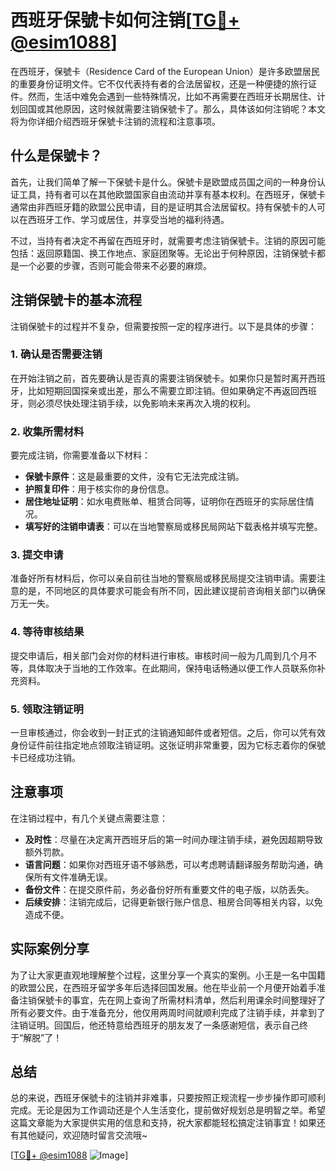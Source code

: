 # 西班牙保號卡如何注销[[TG💪+ @esim1088](https://t.me/s/esim1088)]

在西班牙，保號卡（Residence Card of the European Union）是许多欧盟居民的重要身份证明文件。它不仅代表持有者的合法居留权，还是一种便捷的旅行证件。然而，生活中难免会遇到一些特殊情况，比如不再需要在西班牙长期居住、计划回国或其他原因，这时候就需要注销保號卡了。那么，具体该如何注销呢？本文将为你详细介绍西班牙保號卡注销的流程和注意事项。

## 什么是保號卡？

首先，让我们简单了解一下保號卡是什么。保號卡是欧盟成员国之间的一种身份认证工具，持有者可以在其他欧盟国家自由流动并享有基本权利。在西班牙，保號卡通常由非西班牙籍的欧盟公民申请，目的是证明其合法居留权。持有保號卡的人可以在西班牙工作、学习或居住，并享受当地的福利待遇。

不过，当持有者决定不再留在西班牙时，就需要考虑注销保號卡。注销的原因可能包括：返回原籍国、换工作地点、家庭团聚等。无论出于何种原因，注销保號卡都是一个必要的步骤，否则可能会带来不必要的麻烦。

## 注销保號卡的基本流程

注销保號卡的过程并不复杂，但需要按照一定的程序进行。以下是具体的步骤：

### 1. 确认是否需要注销

在开始注销之前，首先要确认是否真的需要注销保號卡。如果你只是暂时离开西班牙，比如短期回国探亲或出差，那么不需要立即注销。但如果确定不再返回西班牙，则必须尽快处理注销手续，以免影响未来再次入境的权利。

### 2. 收集所需材料

要完成注销，你需要准备以下材料：

- **保號卡原件**：这是最重要的文件，没有它无法完成注销。
- **护照复印件**：用于核实你的身份信息。
- **居住地址证明**：如水电费账单、租赁合同等，证明你在西班牙的实际居住情况。
- **填写好的注销申请表**：可以在当地警察局或移民局网站下载表格并填写完整。

### 3. 提交申请

准备好所有材料后，你可以亲自前往当地的警察局或移民局提交注销申请。需要注意的是，不同地区的具体要求可能会有所不同，因此建议提前咨询相关部门以确保万无一失。

### 4. 等待审核结果

提交申请后，相关部门会对你的材料进行审核。审核时间一般为几周到几个月不等，具体取决于当地的工作效率。在此期间，保持电话畅通以便工作人员联系你补充资料。

### 5. 领取注销证明

一旦审核通过，你会收到一封正式的注销通知邮件或者短信。之后，你可以凭有效身份证件前往指定地点领取注销证明。这张证明非常重要，因为它标志着你的保號卡已经成功注销。

## 注意事项

在注销过程中，有几个关键点需要注意：

- **及时性**：尽量在决定离开西班牙后的第一时间办理注销手续，避免因超期导致额外罚款。
- **语言问题**：如果你对西班牙语不够熟悉，可以考虑聘请翻译服务帮助沟通，确保所有文件准确无误。
- **备份文件**：在提交原件前，务必备份好所有重要文件的电子版，以防丢失。
- **后续安排**：注销完成后，记得更新银行账户信息、租房合同等相关内容，以免造成不便。

## 实际案例分享

为了让大家更直观地理解整个过程，这里分享一个真实的案例。小王是一名中国籍的欧盟公民，在西班牙留学多年后选择回国发展。他在毕业前一个月便开始着手准备注销保號卡的事宜，先在网上查询了所需材料清单，然后利用课余时间整理好了所有必要文件。由于准备充分，他仅用两周时间就顺利完成了注销手续，并拿到了注销证明。回国后，他还特意给西班牙的朋友发了一条感谢短信，表示自己终于“解脱”了！

## 总结

总的来说，西班牙保號卡的注销并非难事，只要按照正规流程一步步操作即可顺利完成。无论是因为工作调动还是个人生活变化，提前做好规划总是明智之举。希望这篇文章能为大家提供实用的信息和支持，祝大家都能轻松搞定注销事宜！如果还有其他疑问，欢迎随时留言交流哦~

[[TG💪+ @esim1088](https://t.me/s/esim1088) ![Image](https://i.postimg.cc/4NQfJmqS/Snipaste-2025-05-13-00-14-12.png)]